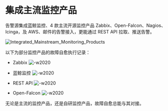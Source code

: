 # 集成主流监控产品

告警源集成蓝鲸监控、4 款主流开源监控产品 Zabbix、Open-Falcon、Nagios、Icinga，及 AWS、邮件的告警接入，更能通过 REST API 拉取、推送告警。

![Integrated_Mainstream_Monitoring_Products](../assets/Integrated_Mainstream_Monitoring_Products.png)

以下为部分监控产品的故障自愈执行记录：

- Zabbix
![-w2020](../assets/15681843886610.jpg)

- 蓝鲸监控
![-w2020](../assets/15681844423639.jpg)

- REST API
![-w2020](../assets/15681844250430.jpg)

- Open-Falcon
![-w2020](../assets/15681843435227.jpg)


无论是主流的监控产品，还是自研监控产品，故障自愈总能与其对接。
